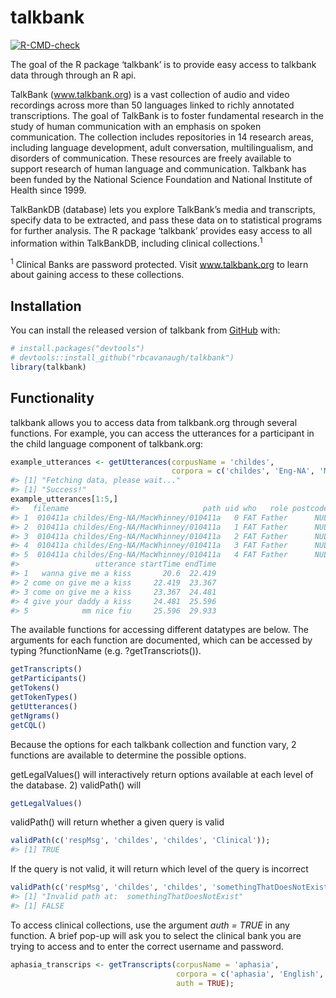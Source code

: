 
<!-- README.md is generated from README.Rmd. Please edit that file -->

# talkbank

<!-- badges: start -->

[![R-CMD-check](https://github.com/rbcavanaugh/talkbank/workflows/R-CMD-check/badge.svg)](https://github.com/rbcavanaugh/talkbank/actions)
<!-- badges: end -->

The goal of the R package ‘talkbank’ is to provide easy access to
talkbank data through through an R api.

TalkBank (www.talkbank.org) is a vast collection of audio and video
recordings across more than 50 languages linked to richly annotated
transcriptions. The goal of TalkBank is to foster fundamental research
in the study of human communication with an emphasis on spoken
communication. The collection includes repositories in 14 research
areas, including language development, adult conversation,
multilingualism, and disorders of communication. These resources are
freely available to support research of human language and
communication. Talkbank has been funded by the National Science
Foundation and National Institute of Health since 1999.

TalkBankDB (database) lets you explore TalkBank’s media and transcripts,
specify data to be extracted, and pass these data on to statistical
programs for further analysis. The R package ‘talkbank’ provides easy
access to all information within TalkBankDB, including clinical
collections.<sup>1</sup>

<sup>1</sup> Clinical Banks are password protected. Visit
www.talkbank.org to learn about gaining access to these collections.

## Installation

You can install the released version of talkbank from
[GitHub](https://github.com/) with:

``` r
# install.packages("devtools")
# devtools::install_github("rbcavanaugh/talkbank")
library(talkbank)
```

## Functionality

talkbank allows you to access data from talkbank.org through several
functions. For example, you can access the utterances for a participant
in the child language component of talkbank.org:

``` r
example_utterances <- getUtterances(corpusName = 'childes',
                                    corpora = c('childes', 'Eng-NA', 'MacWhinney', '010411a'));
#> [1] "Fetching data, please wait..."
#> [1] "Success!"
example_utterances[1:5,]
#>   filename                              path uid who   role postcodes gems
#> 1  010411a childes/Eng-NA/MacWhinney/010411a   0 FAT Father      NULL NULL
#> 2  010411a childes/Eng-NA/MacWhinney/010411a   1 FAT Father      NULL NULL
#> 3  010411a childes/Eng-NA/MacWhinney/010411a   2 FAT Father      NULL NULL
#> 4  010411a childes/Eng-NA/MacWhinney/010411a   3 FAT Father      NULL NULL
#> 5  010411a childes/Eng-NA/MacWhinney/010411a   4 FAT Father      NULL NULL
#>                 utterance startTime endTime
#> 1   wanna give me a kiss       20.6  22.419
#> 2 come on give me a kiss     22.419  23.367
#> 3 come on give me a kiss     23.367  24.481
#> 4 give your daddy a kiss     24.481  25.596
#> 5            mm nice fiu     25.596  29.933
```

The available functions for accessing different datatypes are below. The
arguments for each function are documented, which can be accessed by
typing ?functionName (e.g. ?getTranscriots()).

``` r
getTranscripts()
getParticipants()
getTokens()
getTokenTypes()
getUtterances()
getNgrams()
getCQL()
```

Because the options for each talkbank collection and function vary, 2
functions are available to determine the possible options.

getLegalValues() will interactively return options available at each
level of the database. 2) validPath() will

``` r
getLegalValues()
```

validPath() will return whether a given query is valid

``` r
validPath(c('respMsg', 'childes', 'childes', 'Clinical'));
#> [1] TRUE
```

If the query is not valid, it will return which level of the query is
incorrect

``` r
validPath(c('respMsg', 'childes', 'childes', 'somethingThatDoesNotExist'));
#> [1] "Invalid path at:  somethingThatDoesNotExist"
#> [1] FALSE
```

To access clinical collections, use the argument *auth = TRUE* in any
function. A brief pop-up will ask you to select the clinical bank you
are trying to access and to enter the correct username and password.

``` r
aphasia_transcrips <- getTranscripts(corpusName = 'aphasia',
                                     corpora = c('aphasia', 'English', 'Aphasia', 'Adler'),
                                     auth = TRUE);
```
